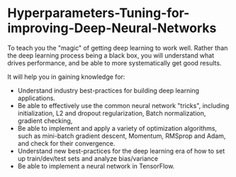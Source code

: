 # Hyperparameters-Tuning-for-improving-Deep-Neural-Networks
To teach you the "magic" of getting deep learning to work well. 
Rather than the deep learning process being a black box, you will understand what drives performance, and be able to more systematically get good results. 

It will help you in gaining knowledge for:
- Understand industry best-practices for building deep learning applications. 
- Be able to effectively use the common neural network "tricks", including initialization, L2 and dropout regularization, Batch normalization, gradient checking, 
- Be able to implement and apply a variety of optimization algorithms, such as mini-batch gradient descent, Momentum, RMSprop and Adam, and check for their convergence. 
- Understand new best-practices for the deep learning era of how to set up train/dev/test sets and analyze bias/variance
- Be able to implement a neural network in TensorFlow. 
